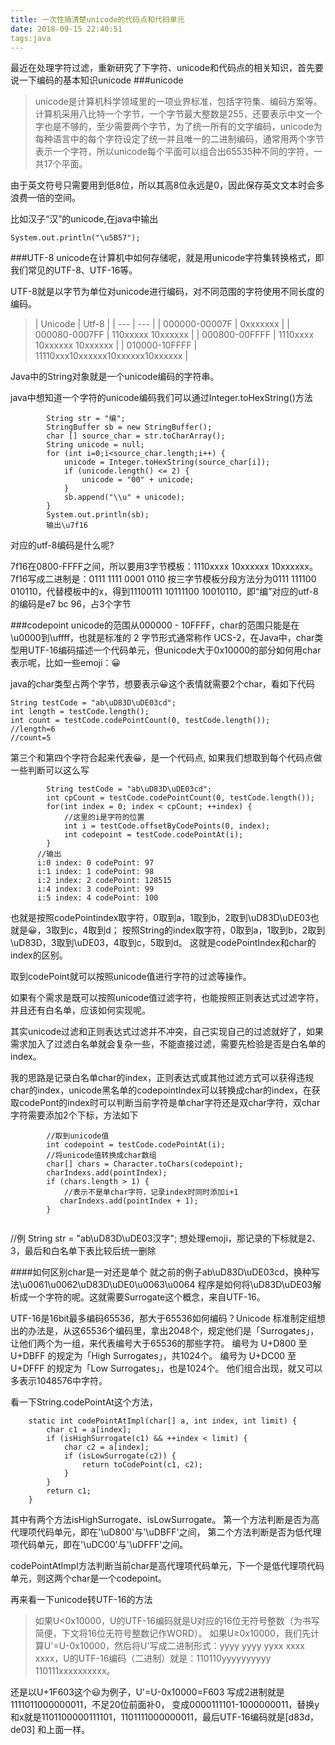 ```yaml
---
title: 一次性搞清楚unicode的代码点和代码单元
date: 2018-09-15 22:40:51
tags:java
---
```


最近在处理字符过滤，重新研究了下字符、unicode和代码点的相关知识，首先要说一下编码的基本知识unicode
###unicode
>unicode是计算机科学领域里的一项业界标准，包括字符集、编码方案等。计算机采用八比特一个字节，一个字节最大整数是255，还要表示中文一个字也是不够的，至少需要两个字节，为了统一所有的文字编码，unicode为每种语言中的每个字符设定了统一并且唯一的二进制编码，通常用两个字节表示一个字符，所以unicode每个平面可以组合出65535种不同的字符，一共17个平面。

由于英文符号只需要用到低8位，所以其高8位永远是0，因此保存英文文本时会多浪费一倍的空间。

比如汉子“汉”的unicode,在java中输出
```
System.out.println("\u5B57");
```
###UTF-8
unicode在计算机中如何存储呢，就是用unicode字符集转换格式，即我们常见的UTF-8、UTF-16等。

UTF-8就是以字节为单位对unicode进行编码，对不同范围的字符使用不同长度的编码。

>| Unicode | Utf-8 |
| --- | --- |
| 000000-00007F | 0xxxxxxx |
| 000080-0007FF | 110xxxxx 10xxxxxx |
| 000800-00FFFF | 1110xxxx 10xxxxxx 10xxxxxx |
| 010000-10FFFF | 11110xxx10xxxxxx10xxxxxx10xxxxxx |

Java中的String对象就是一个unicode编码的字符串。

java中想知道一个字符的unicode编码我们可以通过Integer.toHexString()方法
```
        String str = "编";
        StringBuffer sb = new StringBuffer();
        char [] source_char = str.toCharArray();
        String unicode = null;
        for (int i=0;i<source_char.length;i++) {
            unicode = Integer.toHexString(source_char[i]);
            if (unicode.length() <= 2) {
                unicode = "00" + unicode;
            }
            sb.append("\\u" + unicode);
        }
        System.out.println(sb);
        输出\u7f16
```
对应的utf-8编码是什么呢?

7f16在0800-FFFF之间，所以要用3字节模板：1110xxxx 10xxxxxx 10xxxxxx。
7f16写成二进制是：0111 1111 0001 0110
按三字节模板分段方法分为0111 111100 010110，代替模板中的x，得到11100111 10111100 10010110，即“编”对应的utf-8的编码是e7 bc 96，占3个字节

###codepoint
unicode的范围从000000 - 10FFFF，char的范围只能是在\u0000到\uffff，也就是标准的 2 字节形式通常称作 UCS-2，在Java中，char类型用UTF-16编码描述一个代码单元，但unicode大于0x10000的部分如何用char表示呢，比如一些emoji：😀

java的char类型占两个字节，想要表示😀这个表情就需要2个char，看如下代码
```
String testCode = "ab\uD83D\uDE03cd";
int length = testCode.length();
int count = testCode.codePointCount(0, testCode.length());
//length=6
//count=5
```
第三个和第四个字符合起来代表😀，是一个代码点,
如果我们想取到每个代码点做一些判断可以这么写
```
        String testCode = "ab\uD83D\uDE03cd";
        int cpCount = testCode.codePointCount(0, testCode.length());
        for(int index = 0; index < cpCount; ++index) {
            //这里的i是字符的位置
            int i = testCode.offsetByCodePoints(0, index);
            int codepoint = testCode.codePointAt(i);
        }
      //输出
      i:0 index: 0 codePoint: 97
      i:1 index: 1 codePoint: 98
      i:2 index: 2 codePoint: 128515
      i:4 index: 3 codePoint: 99
      i:5 index: 4 codePoint: 100
```
也就是按照codePointindex取字符，0取到a，1取到b，2取到\uD83D\uDE03也就是😀，3取到c，4取到d；
按照String的index取字符，0取到a，1取到b，2取到\uD83D，3取到\uDE03，4取到c，5取到d。
这就是codePointIndex和char的index的区别。

取到codePoint就可以按照unicode值进行字符的过滤等操作。

如果有个需求是既可以按照unicode值过滤字符，也能按照正则表达式过滤字符，并且还有白名单，应该如何实现呢。

其实unicode过滤和正则表达式过滤并不冲突，自己实现自己的过滤就好了，如果需求加入了过滤白名单就会复杂一些，不能直接过滤，需要先检验是否是白名单的index。

我的思路是记录白名单char的index，正则表达式或其他过滤方式可以获得违规char的index，unicode黑名单的codepointIndex可以转换成char的index，在获取codePont的index时可以判断当前字符是单char字符还是双char字符，双char字符需要添加2个下标，方法如下
```             
        //取到unicode值           
        int codepoint = testCode.codePointAt(i);
        //将unicode值转换成char数组
        char[] chars = Character.toChars(codepoint);
        charIndexs.add(pointIndex);
        if (chars.length > 1) {
            //表示不是单char字符，记录index时同时添加i+1
           charIndexs.add(pointIndex + 1);
        }
     
```
   //例
        String str = "ab\uD83D\uDE03汉字";
想处理emoji，那记录的下标就是2、3，最后和白名单下表比较后统一删除

####如何区别char是一对还是单个
就之前的例子ab\uD83D\uDE03cd，换种写法\u0061\u0062\uD83D\uDE0\u0063\u0064
程序是如何将\uD83D\uDE03解析成一个字符的呢。这就需要Surrogate这个概念，来自UTF-16。

UTF-16是16bit最多编码65536，那大于65536如何编码？Unicode 标准制定组想出的办法是，从这65536个编码里，拿出2048个，规定他们是「Surrogates」，让他们两个为一组，来代表编号大于65536的那些字符。
编号为 U+D800 至 U+DBFF 的规定为「High Surrogates」，共1024个。
编号为 U+DC00 至 U+DFFF 的规定为「Low Surrogates」，也是1024个。
他们组合出现，就又可以多表示1048576中字符。

看一下String.codePointAt这个方法，
```
    static int codePointAtImpl(char[] a, int index, int limit) {
        char c1 = a[index];
        if (isHighSurrogate(c1) && ++index < limit) {
            char c2 = a[index];
            if (isLowSurrogate(c2)) {
                return toCodePoint(c1, c2);
            }
        }
        return c1;
    }
```
其中有两个方法isHighSurrogate、isLowSurrogate。
第一个方法判断是否为高代理项代码单元，即在'\uD800'与'\uDBFF'之间，
第二个方法判断是否为低代理项代码单元，即在'\uDC00'与'\uDFFF'之间。

codePointAtImpl方法判断当前char是高代理项代码单元，下一个是低代理项代码单元，则这两个char是一个codepoint。

再来看一下unicode转UTF-16的方法
> 如果U<0x10000，U的UTF-16编码就是U对应的16位无符号整数（为书写简便，下文将16位无符号整数记作WORD）。
如果U≥0x10000，我们先计算U'=U-0x10000，然后将U'写成二进制形式：yyyy yyyy yyxx xxxx xxxx，U的UTF-16编码（二进制）就是：110110yyyyyyyyyy 110111xxxxxxxxxx。

还是以U+1F603这个😃为例子，U'=U-0x10000=F603
写成2进制就是1111011000000011，不足20位前面补0，
变成0000111101-1000000011，替换y和x就是1101100000111101，1101111000000011，最后UTF-16编码就是[d83d，de03] 和上面一样。
